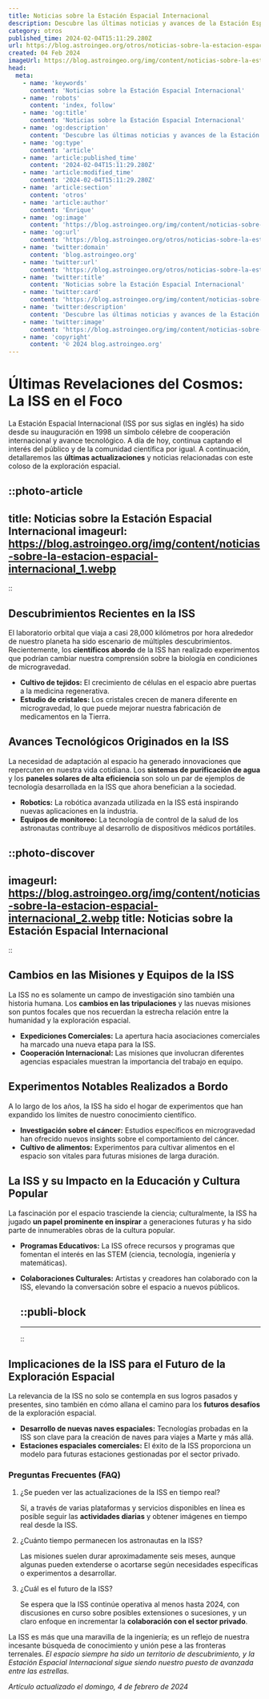 ```yaml
---
title: Noticias sobre la Estación Espacial Internacional
description: Descubre las últimas noticias y avances de la Estación Espacial Internacional. Información actual y relevante del cosmos.
category: otros
published_time: 2024-02-04T15:11:29.280Z
url: https://blog.astroingeo.org/otros/noticias-sobre-la-estacion-espacial-internacional
created: 04 Feb 2024
imageUrl: https://blog.astroingeo.org/img/content/noticias-sobre-la-estacion-espacial-internacional_1.webp
head:
  meta:
    - name: 'keywords'
      content: 'Noticias sobre la Estación Espacial Internacional'
    - name: 'robots'
      content: 'index, follow'
    - name: 'og:title'
      content: 'Noticias sobre la Estación Espacial Internacional'
    - name: 'og:description'
      content: 'Descubre las últimas noticias y avances de la Estación Espacial Internacional. Información actual y relevante del cosmos.'
    - name: 'og:type'
      content: 'article'
    - name: 'article:published_time'
      content: '2024-02-04T15:11:29.280Z'
    - name: 'article:modified_time'
      content: '2024-02-04T15:11:29.280Z'
    - name: 'article:section'
      content: 'otros'
    - name: 'article:author'
      content: 'Enrique'
    - name: 'og:image'
      content: 'https://blog.astroingeo.org/img/content/noticias-sobre-la-estacion-espacial-internacional_1.webp'
    - name: 'og:url'
      content: 'https://blog.astroingeo.org/otros/noticias-sobre-la-estacion-espacial-internacional'
    - name: 'twitter:domain'
      content: 'blog.astroingeo.org'
    - name: 'twitter:url'
      content: 'https://blog.astroingeo.org/otros/noticias-sobre-la-estacion-espacial-internacional'
    - name: 'twitter:title'
      content: 'Noticias sobre la Estación Espacial Internacional'
    - name: 'twitter:card'
      content: 'https://blog.astroingeo.org/img/content/noticias-sobre-la-estacion-espacial-internacional_1.webp'
    - name: 'twitter:description'
      content: 'Descubre las últimas noticias y avances de la Estación Espacial Internacional. Información actual y relevante del cosmos.'
    - name: 'twitter:image'
      content: 'https://blog.astroingeo.org/img/content/noticias-sobre-la-estacion-espacial-internacional_1.webp'
    - name: 'copyright'
      content: '© 2024 blog.astroingeo.org'
---
```

# Últimas Revelaciones del Cosmos: La ISS en el Foco

La Estación Espacial Internacional (ISS por sus siglas en inglés) ha sido desde su inauguración en 1998 un símbolo célebre de cooperación internacional y avance tecnológico. A día de hoy, continua captando el interés del público y de la comunidad científica por igual. A continuación, detallaremos las **últimas actualizaciones** y noticias relacionadas con este coloso de la exploración espacial.


::photo-article
---
title: Noticias sobre la Estación Espacial Internacional
imageurl: https://blog.astroingeo.org/img/content/noticias-sobre-la-estacion-espacial-internacional_1.webp
---
::


## Descubrimientos Recientes en la ISS

El laboratorio orbital que viaja a casi 28,000 kilómetros por hora alrededor de nuestro planeta ha sido escenario de múltiples descubrimientos. Recientemente, los **científicos abordo** de la ISS han realizado experimentos que podrían cambiar nuestra comprensión sobre la biología en condiciones de microgravedad.

* **Cultivo de tejidos:** El crecimiento de células en el espacio abre puertas a la medicina regenerativa.
* **Estudio de cristales:** Los cristales crecen de manera diferente en microgravedad, lo que puede mejorar nuestra fabricación de medicamentos en la Tierra.

## Avances Tecnológicos Originados en la ISS

La necesidad de adaptación al espacio ha generado innovaciones que repercuten en nuestra vida cotidiana. Los **sistemas de purificación de agua** y los **paneles solares de alta eficiencia** son solo un par de ejemplos de tecnología desarrollada en la ISS que ahora benefician a la sociedad.

* **Robotics:** La robótica avanzada utilizada en la ISS está inspirando nuevas aplicaciones en la industria.
* **Equipos de monitoreo:** La tecnología de control de la salud de los astronautas contribuye al desarrollo de dispositivos médicos portátiles.


::photo-discover
---
imageurl: https://blog.astroingeo.org/img/content/noticias-sobre-la-estacion-espacial-internacional_2.webp
title: Noticias sobre la Estación Espacial Internacional
---
::


## Cambios en las Misiones y Equipos de la ISS

La ISS no es solamente un campo de investigación sino también una historia humana. Los **cambios en las tripulaciones** y las nuevas misiones son puntos focales que nos recuerdan la estrecha relación entre la humanidad y la exploración espacial.

* **Expediciones Comerciales:** La apertura hacia asociaciones comerciales ha marcado una nueva etapa para la ISS.
* **Cooperación Internacional:** Las misiones que involucran diferentes agencias espaciales muestran la importancia del trabajo en equipo.

## Experimentos Notables Realizados a Bordo

A lo largo de los años, la ISS ha sido el hogar de experimentos que han expandido los límites de nuestro conocimiento científico.

* **Investigación sobre el cáncer:** Estudios específicos en microgravedad han ofrecido nuevos insights sobre el comportamiento del cáncer.
* **Cultivo de alimentos:** Experimentos para cultivar alimentos en el espacio son vitales para futuras misiones de larga duración.

## La ISS y su Impacto en la Educación y Cultura Popular

La fascinación por el espacio trasciende la ciencia; culturalmente, la ISS ha jugado **un papel prominente en inspirar** a generaciones futuras y ha sido parte de innumerables obras de la cultura popular.

* **Programas Educativos:** La ISS ofrece recursos y programas que fomentan el interés en las STEM (ciencia, tecnología, ingeniería y matemáticas).
* **Colaboraciones Culturales:** Artistas y creadores han colaborado con la ISS, elevando la conversación sobre el espacio a nuevos públicos.


  ::publi-block
  ---
  ---
  ::
  
  
## Implicaciones de la ISS para el Futuro de la Exploración Espacial

La relevancia de la ISS no solo se contempla en sus logros pasados y presentes, sino también en cómo allana el camino para los **futuros desafíos** de la exploración espacial.

* **Desarrollo de nuevas naves espaciales:** Tecnologías probadas en la ISS son clave para la creación de naves para viajes a Marte y más allá.
* **Estaciones espaciales comerciales:** El éxito de la ISS proporciona un modelo para futuras estaciones gestionadas por el sector privado.

### Preguntas Frecuentes (FAQ)

1. ¿Se pueden ver las actualizaciones de la ISS en tiempo real?

   Sí, a través de varias plataformas y servicios disponibles en línea es posible seguir las **actividades diarias** y obtener imágenes en tiempo real desde la ISS.

2. ¿Cuánto tiempo permanecen los astronautas en la ISS?

   Las misiones suelen durar aproximadamente seis meses, aunque algunas pueden extenderse o acortarse según necesidades específicas o experimentos a desarrollar.

3. ¿Cuál es el futuro de la ISS?

   Se espera que la ISS continúe operativa al menos hasta 2024, con discusiones en curso sobre posibles extensiones o sucesiones, y un claro enfoque en incrementar la **colaboración con el sector privado**.

La ISS es más que una maravilla de la ingeniería; es un reflejo de nuestra incesante búsqueda de conocimiento y unión pese a las fronteras terrenales. *El espacio siempre ha sido un territorio de descubrimiento, y la Estación Espacial Internacional sigue siendo nuestro puesto de avanzada entre las estrellas.*

_Artículo actualizado el domingo, 4 de febrero de 2024_